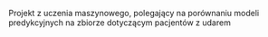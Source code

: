 Projekt z uczenia maszynowego, polegający na porównaniu modeli predykcyjnych na zbiorze dotyczącym pacjentów z udarem
